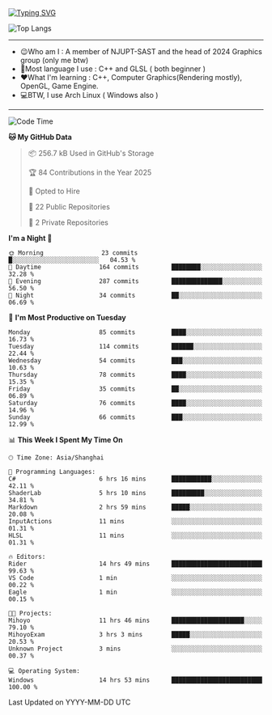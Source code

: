<a href="https://git.io/typing-svg">
  <img src="https://readme-typing-svg.demolab.com?font=Fira+Code&pause=1000&random=false&width=435&separator=%3D&lines=std%3A%3Aprintln(%22Hello,+world!%22);" alt="Typing SVG" />
</a>

![Top Langs](https://github-readme-stats.vercel.app/api/top-langs/?username=FOTH0626&theme=transparent)

---

- 😉Who am I : A member of NJUPT-SAST and the head of 2024 Graphics group (only me btw)
- 📖Most language I use : C++ and GLSL ( both beginner )
- ❤What I'm learning : C++, Computer Graphics(Rendering mostly), OpenGL, Game Engine.
- 💻BTW, I use Arch Linux ( Windows also )
---
<!--START_SECTION:waka-->
![Code Time](http://img.shields.io/badge/Code%20Time-239%20hrs%2050%20mins-blue)

**🐱 My GitHub Data** 

> 📦 256.7 kB Used in GitHub's Storage 
 > 
> 🏆 84 Contributions in the Year 2025
 > 
> 💼 Opted to Hire
 > 
> 📜 22 Public Repositories 
 > 
> 🔑 2 Private Repositories 
 > 
**I'm a Night 🦉** 

```text
🌞 Morning                23 commits          █░░░░░░░░░░░░░░░░░░░░░░░░   04.53 % 
🌆 Daytime                164 commits         ████████░░░░░░░░░░░░░░░░░   32.28 % 
🌃 Evening                287 commits         ██████████████░░░░░░░░░░░   56.50 % 
🌙 Night                  34 commits          ██░░░░░░░░░░░░░░░░░░░░░░░   06.69 % 
```
📅 **I'm Most Productive on Tuesday** 

```text
Monday                   85 commits          ████░░░░░░░░░░░░░░░░░░░░░   16.73 % 
Tuesday                  114 commits         ██████░░░░░░░░░░░░░░░░░░░   22.44 % 
Wednesday                54 commits          ███░░░░░░░░░░░░░░░░░░░░░░   10.63 % 
Thursday                 78 commits          ████░░░░░░░░░░░░░░░░░░░░░   15.35 % 
Friday                   35 commits          ██░░░░░░░░░░░░░░░░░░░░░░░   06.89 % 
Saturday                 76 commits          ████░░░░░░░░░░░░░░░░░░░░░   14.96 % 
Sunday                   66 commits          ███░░░░░░░░░░░░░░░░░░░░░░   12.99 % 
```


📊 **This Week I Spent My Time On** 

```text
🕑︎ Time Zone: Asia/Shanghai

💬 Programming Languages: 
C#                       6 hrs 16 mins       ███████████░░░░░░░░░░░░░░   42.11 % 
ShaderLab                5 hrs 10 mins       █████████░░░░░░░░░░░░░░░░   34.81 % 
Markdown                 2 hrs 59 mins       █████░░░░░░░░░░░░░░░░░░░░   20.08 % 
InputActions             11 mins             ░░░░░░░░░░░░░░░░░░░░░░░░░   01.31 % 
HLSL                     11 mins             ░░░░░░░░░░░░░░░░░░░░░░░░░   01.31 % 

🔥 Editors: 
Rider                    14 hrs 49 mins      █████████████████████████   99.63 % 
VS Code                  1 min               ░░░░░░░░░░░░░░░░░░░░░░░░░   00.22 % 
Eagle                    1 min               ░░░░░░░░░░░░░░░░░░░░░░░░░   00.15 % 

🐱‍💻 Projects: 
Mihoyo                   11 hrs 46 mins      ████████████████████░░░░░   79.10 % 
MihoyoExam               3 hrs 3 mins        █████░░░░░░░░░░░░░░░░░░░░   20.53 % 
Unknown Project          3 mins              ░░░░░░░░░░░░░░░░░░░░░░░░░   00.37 % 

💻 Operating System: 
Windows                  14 hrs 53 mins      █████████████████████████   100.00 % 
```


 Last Updated on YYYY-MM-DD UTC
<!--END_SECTION:waka-->
